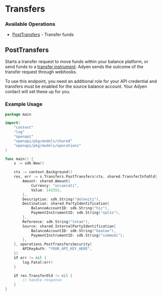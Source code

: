 # Transfers

### Available Operations

* [PostTransfers](#posttransfers) - Transfer funds

## PostTransfers

Starts a transfer request to move funds within your balance platform, or send funds to a [transfer instrument](https://docs.adyen.com/api-explorer/#/legalentity/v1/post/transferInstruments). Adyen sends the outcome of the transfer request through webhooks.

To use this endpoint, you need an additional role for your API credential and transfers must be enabled for the source balance account. Your Adyen contact will set these up for you.

### Example Usage

```go
package main

import(
	"context"
	"log"
	"openapi"
	"openapi/pkg/models/shared"
	"openapi/pkg/models/operations"
)

func main() {
    s := sdk.New()

    ctx := context.Background()
    res, err := s.Transfers.PostTransfers(ctx, shared.TransferInfoOld{
        Amount: shared.Amount{
            Currency: "occaecati",
            Value: 143353,
        },
        Description: sdk.String("deleniti"),
        Destination: shared.PartyIdentification{
            BalanceAccountID: sdk.String("hic"),
            PaymentInstrumentID: sdk.String("optio"),
        },
        Reference: sdk.String("totam"),
        Source: shared.InternalPartyIdentification{
            BalanceAccountID: sdk.String("beatae"),
            PaymentInstrumentID: sdk.String("commodi"),
        },
    }, operations.PostTransfersSecurity{
        APIKeyAuth: "YOUR_API_KEY_HERE",
    })
    if err != nil {
        log.Fatal(err)
    }

    if res.TransferOld != nil {
        // handle response
    }
}
```
